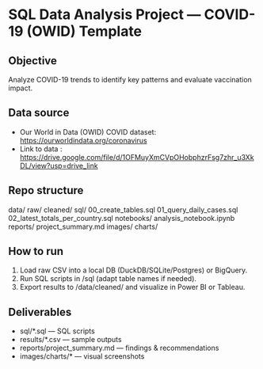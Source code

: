 # SQL Data Analysis Project — COVID-19 (OWID) Template

## Objective
Analyze COVID-19 trends to identify key patterns and evaluate vaccination impact.

## Data source
- Our World in Data (OWID) COVID dataset: https://ourworldindata.org/coronavirus
- Link to data : https://drive.google.com/file/d/1OFMuyXmCVpOHobphzrFsg7zhr_u3XkDL/view?usp=drive_link

## Repo structure
data/
  raw/
  cleaned/
sql/
  00_create_tables.sql
  01_query_daily_cases.sql
  02_latest_totals_per_country.sql
notebooks/
  analysis_notebook.ipynb
reports/
  project_summary.md
images/
  charts/

## How to run
1. Load raw CSV into a local DB (DuckDB/SQLite/Postgres) or BigQuery.
2. Run SQL scripts in /sql (adapt table names if needed).
3. Export results to /data/cleaned/ and visualize in Power BI or Tableau.

## Deliverables
- sql/*.sql — SQL scripts
- results/*.csv — sample outputs
- reports/project_summary.md — findings & recommendations
- images/charts/* — visual screenshots
